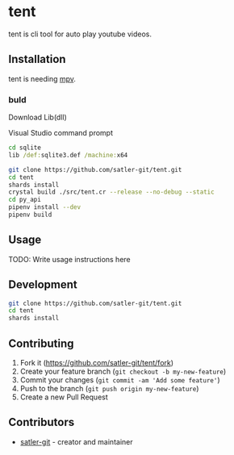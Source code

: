 # tent

tent is cli tool for auto play youtube videos.

## Installation

tent is needing [mpv](https://github.com/mpv-player/mpv).

### buld

Download Lib(dll)

Visual Studio command prompt
```cmd
cd sqlite
lib /def:sqlite3.def /machine:x64
```

```bash
git clone https://github.com/satler-git/tent.git
cd tent
shards install
crystal build ./src/tent.cr --release --no-debug --static
cd py_api
pipenv install --dev
pipenv build
```

## Usage

TODO: Write usage instructions here

## Development

```bash
git clone https://github.com/satler-git/tent.git
cd tent
shards install
```

## Contributing

1. Fork it (<https://github.com/satler-git/tent/fork>)
2. Create your feature branch (`git checkout -b my-new-feature`)
3. Commit your changes (`git commit -am 'Add some feature'`)
4. Push to the branch (`git push origin my-new-feature`)
5. Create a new Pull Request

## Contributors

- [satler-git](https://github.com/satler-git) - creator and maintainer
